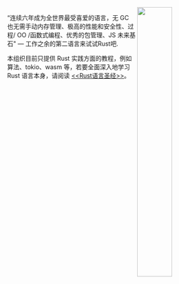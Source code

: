 
<img src="https://github.com/sunface/sunface/blob/master/assets/ferris.gif" align="right" width="40%"/>

“连续六年成为全世界最受喜爱的语言，无 GC 也无需手动内存管理、极高的性能和安全性、过程/ OO /函数式编程、优秀的包管理、JS 未来基石" — 工作之余的第二语言来试试Rust吧.

本组织目前只提供 Rust 实践方面的教程，例如算法、tokio、wasm 等，若要全面深入地学习 Rust 语言本身，请阅读 [<<Rust语言圣经>>](https://github.com/sunface/rust-course)。
